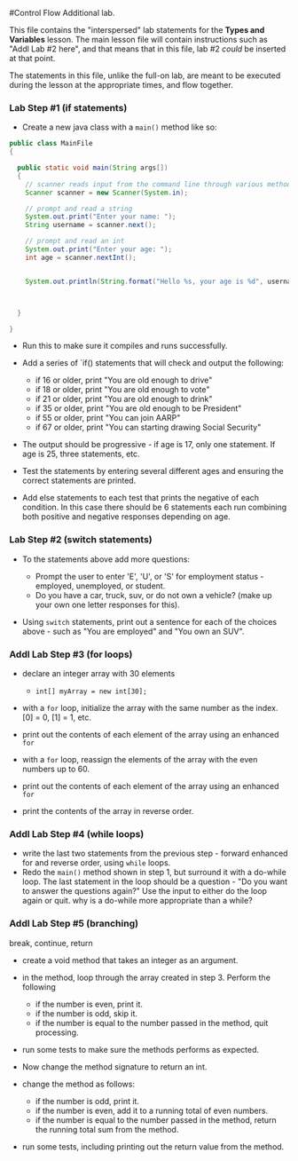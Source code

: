#Control Flow Additional lab.

This file contains the "interspersed" lab statements for the **Types and Variables** lesson. The main lesson file will contain instructions such as "Addl Lab #2 here", and that means that in this file, lab #2 _could_ be inserted at that point.

The statements in this file, unlike the full-on lab, are meant to be executed during the lesson at the appropriate times, and flow together.

### Lab Step #1 (if statements)

- Create a new java class with a `main()` method like so:

```java
public class MainFile
{

  public static void main(String args[])
  {
    // scanner reads input from the command line through various methods
    Scanner scanner = new Scanner(System.in);

    // prompt and read a string
    System.out.print("Enter your name: ");
    String username = scanner.next();

    // prompt and read an int
    System.out.print("Enter your age: ");
    int age = scanner.nextInt();


    System.out.println(String.format("Hello %s, your age is %d", username, age));



  }

}
```

- Run this to make sure it compiles and runs successfully.
- Add a series of `if() statements that will check and output the following:

  - if 16 or older, print "You are old enough to drive"
  - if 18 or older, print "You are old enough to vote"
  - if 21 or older, print "You are old enough to drink"
  - if 35 or older, print "You are old enough to be President"
  - if 55 or older, print "You can join AARP"
  - if 67 or older, print "You can starting drawing Social Security"

- The output should be progressive - if age is 17, only one statement. If age is 25, three statements, etc.

- Test the statements by entering several different ages and ensuring the correct statements are printed.
- Add else statements to each test that prints the negative of each condition. In this case there should be 6 statements each run combining both positive and negative responses depending on age.

### Lab Step #2 (switch statements)

- To the statements above add more questions:

  - Prompt the user to enter 'E', 'U', or 'S' for employment status - employed, unemployed, or student.
  - Do you have a car, truck, suv, or do not own a vehicle? (make up your own one letter responses for this).

- Using `switch` statements, print out a sentence for each of the choices above - such as "You are employed" and "You own an SUV".

### Addl Lab Step #3 (for loops)

- declare an integer array with 30 elements
  - `int[] myArray = new int[30];`
- with a `for` loop, initialize the array with the same number as the index. [0] = 0, [1] = 1, etc.
- print out the contents of each element of the array using an enhanced `for`

- with a `for` loop, reassign the elements of the array with the even numbers up to 60.
- print out the contents of each element of the array using an enhanced `for`
- print the contents of the array in reverse order.

### Addl Lab Step #4 (while loops)

- write the last two statements from the previous step - forward enhanced for and reverse order, using `while` loops.
- Redo the `main()` method shown in step 1, but surround it with a do-while loop. The last statement in the loop should be a question - "Do you want to answer the questions again?" Use the input to either do the loop again or quit. why is a do-while more appropriate than a while?

### Addl Lab Step #5 (branching)

break, continue, return

- create a void method that takes an integer as an argument.
- in the method, loop through the array created in step 3. Perform the following

  - if the number is even, print it.
  - if the number is odd, skip it.
  - if the number is equal to the number passed in the method, quit processing.

- run some tests to make sure the methods performs as expected.
- Now change the method signature to return an int.
- change the method as follows:

  - if the number is odd, print it.
  - if the number is even, add it to a running total of even numbers.
  - if the number is equal to the number passed in the method, return the running total sum from the method.

- run some tests, including printing out the return value from the method.
